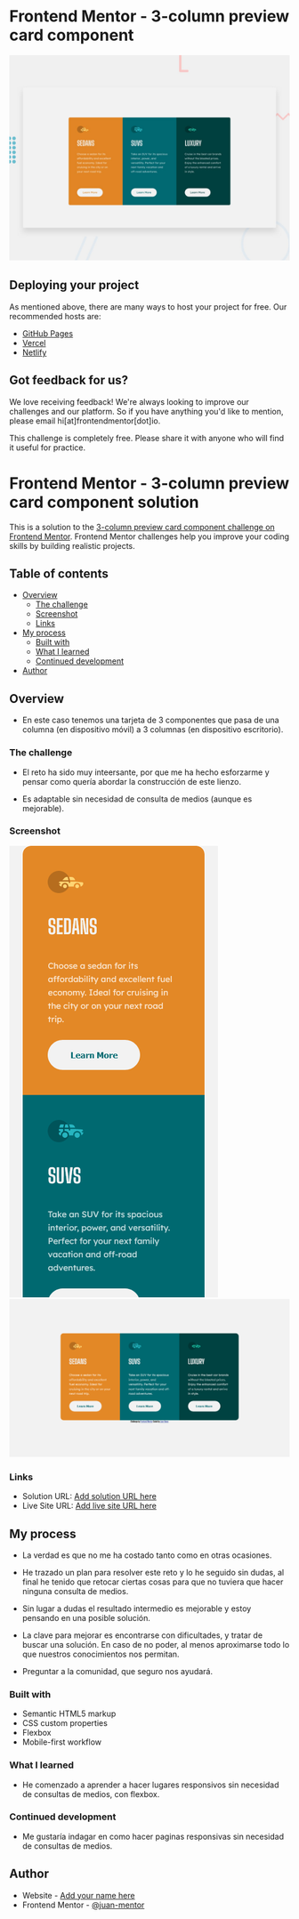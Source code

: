 # Frontend Mentor - 3-column preview card component

![Design preview for the 3-column preview card component coding challenge](./design/desktop-preview.jpg)

## Deploying your project

As mentioned above, there are many ways to host your project for free. Our recommended hosts are:

- [GitHub Pages](https://pages.github.com/)
- [Vercel](https://vercel.com/)
- [Netlify](https://www.netlify.com/)

## Got feedback for us?

We love receiving feedback! We're always looking to improve our challenges and our platform. So if you have anything you'd like to mention, please email hi[at]frontendmentor[dot]io.

This challenge is completely free. Please share it with anyone who will find it useful for practice.

# Frontend Mentor - 3-column preview card component solution

This is a solution to the [3-column preview card component challenge on Frontend Mentor](https://www.frontendmentor.io/challenges/3column-preview-card-component-pH92eAR2-). Frontend Mentor challenges help you improve your coding skills by building realistic projects. 

## Table of contents

- [Overview](#overview)
  - [The challenge](#the-challenge)
  - [Screenshot](#screenshot)
  - [Links](#links)
- [My process](#my-process)
  - [Built with](#built-with)
  - [What I learned](#what-i-learned)
  - [Continued development](#continued-development)
- [Author](#author)
  
## Overview

- En este caso tenemos una tarjeta de 3 componentes que pasa de una columna (en dispositivo móvil) a 3 columnas (en dispositivo escritorio).

### The challenge

- El reto ha sido muy inteersante, por que me ha hecho esforzarme y pensar como quería abordar la construcción de este lienzo. 

- Es adaptable sin necesidad de consulta de medios (aunque es mejorable). 

### Screenshot

![ver en móvil](./captures/3-column-card-mobile.png)
![ver en escritorio](./captures/3-column-card-desktop.png)


### Links

- Solution URL: [Add solution URL here](https://github.com/juan-mentor/3-column-preview-card-component-main.git)
- Live Site URL: [Add live site URL here](https://juan-mentor.github.io/3-column-preview-card-component-main/)

## My process

- La verdad es que no me ha costado tanto como en otras ocasiones.

- He trazado un plan para resolver este reto y lo he seguido sin dudas, al final he tenido que retocar ciertas cosas para que no tuviera que hacer ninguna consulta de medios.

- Sin lugar a dudas el resultado intermedio es mejorable y estoy pensando en una posible solución.

- La clave para mejorar es encontrarse con dificultades, y tratar de buscar una solución. En caso de no poder, al menos aproximarse todo lo que nuestros conocimientos nos permitan.

- Preguntar a la comunidad, que seguro nos ayudará.

### Built with

- Semantic HTML5 markup
- CSS custom properties
- Flexbox
- Mobile-first workflow

### What I learned

- He comenzado a aprender a hacer lugares responsivos sin necesidad de consultas de medios, con flexbox.

### Continued development

- Me gustaría indagar en como hacer paginas responsivas sin necesidad de consultas de medios.

## Author

- Website - [Add your name here](https://www.your-site.com)
- Frontend Mentor - [@juan-mentor](https://www.frontendmentor.io/profile/juan-mentor)